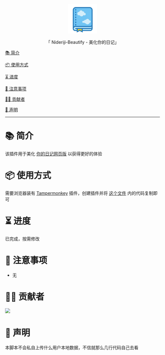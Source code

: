 <div align="center">
  <img id="Nideriji-Beautify" width="96" alt="Nideriji-Beautify" src="repository_icon/icon.png">
  <p>「 Nideriji-Beautify -  美化你的日记」</p>
</div>

[📚 简介](#-简介)

[📦 使用方式](#-使用方式)

[⏳ 进度](#-进度)

[📌 注意事项](#-注意事项)

[🧑‍💻 贡献者](#-贡献者)

[🔦 声明](#-声明)

---

# 📚 简介

该插件用于美化 [你的日记网页版](https://nideriji.cn/login/) 以获得更好的体验

# 📦 使用方式

需要浏览器装有 [Tampermonkey](https://tampermonkey.net/) 插件，创建插件并将 [这个文件](Nideriji-Beautify.js) 内的代码复制即可

# ⏳ 进度

已完成，按需修改

# 📌️ 注意事项

- 无

# 🧑‍💻 贡献者

<a href="https://github.com/Cierra-Runis/Nideriji-Beautify/graphs/contributors">
  <img src="https://contrib.rocks/image?repo=Cierra-Runis/Nideriji-Beautify" />
</a>

# 🔦️ 声明

本脚本不会私自上传什么用户本地数据，不信就那么几行代码自己去看
